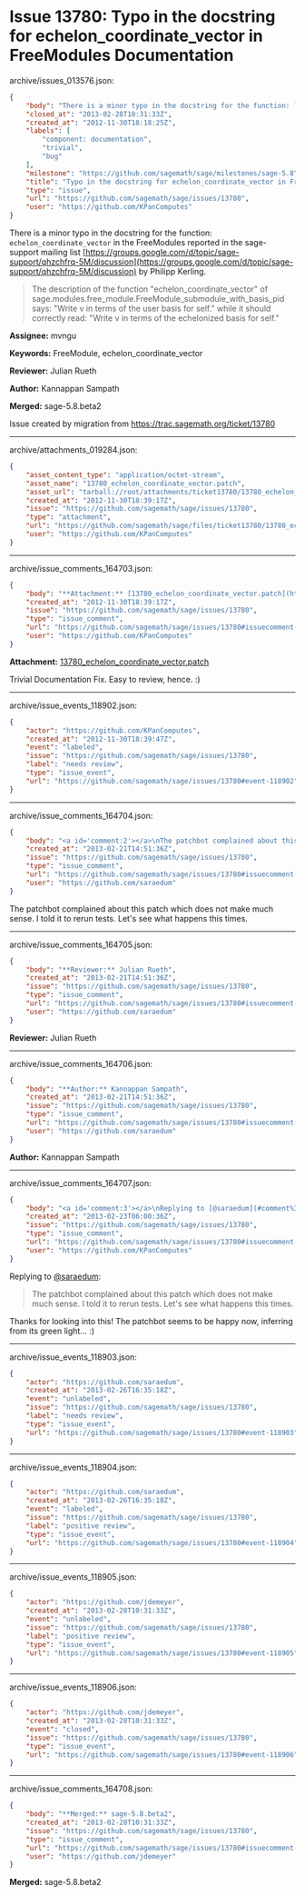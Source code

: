 # Issue 13780: Typo in the docstring for echelon_coordinate_vector in FreeModules Documentation

archive/issues_013576.json:
```json
{
    "body": "There is a minor typo in the docstring for the function: `echelon_coordinate_vector` in the FreeModules reported in the sage-support mailing list [https://groups.google.com/d/topic/sage-support/qhzchfrq-5M/discussion](https://groups.google.com/d/topic/sage-support/qhzchfrq-5M/discussion) by Philipp Kerling. \n\n>The description of the function \"echelon_coordinate_vector\" of sage.modules.free_module.FreeModule_submodule_with_basis_pid says: \"Write v in terms of the user basis for self.\" while it should correctly read: \"Write v in terms of the echelonized basis for self.\"\n\n**Assignee:** mvngu\n\n**Keywords:** FreeModule, echelon_coordinate_vector\n\n**Reviewer:** Julian Rueth\n\n**Author:** Kannappan Sampath\n\n**Merged:** sage-5.8.beta2\n\nIssue created by migration from https://trac.sagemath.org/ticket/13780\n\n",
    "closed_at": "2013-02-28T10:31:33Z",
    "created_at": "2012-11-30T18:18:25Z",
    "labels": [
        "component: documentation",
        "trivial",
        "bug"
    ],
    "milestone": "https://github.com/sagemath/sage/milestones/sage-5.8",
    "title": "Typo in the docstring for echelon_coordinate_vector in FreeModules Documentation",
    "type": "issue",
    "url": "https://github.com/sagemath/sage/issues/13780",
    "user": "https://github.com/KPanComputes"
}
```
There is a minor typo in the docstring for the function: `echelon_coordinate_vector` in the FreeModules reported in the sage-support mailing list [https://groups.google.com/d/topic/sage-support/qhzchfrq-5M/discussion](https://groups.google.com/d/topic/sage-support/qhzchfrq-5M/discussion) by Philipp Kerling. 

>The description of the function "echelon_coordinate_vector" of sage.modules.free_module.FreeModule_submodule_with_basis_pid says: "Write v in terms of the user basis for self." while it should correctly read: "Write v in terms of the echelonized basis for self."

**Assignee:** mvngu

**Keywords:** FreeModule, echelon_coordinate_vector

**Reviewer:** Julian Rueth

**Author:** Kannappan Sampath

**Merged:** sage-5.8.beta2

Issue created by migration from https://trac.sagemath.org/ticket/13780





---

archive/attachments_019284.json:
```json
{
    "asset_content_type": "application/octet-stream",
    "asset_name": "13780_echelon_coordinate_vector.patch",
    "asset_url": "tarball://root/attachments/ticket13780/13780_echelon_coordinate_vector.patch",
    "created_at": "2012-11-30T18:39:17Z",
    "issue": "https://github.com/sagemath/sage/issues/13780",
    "type": "attachment",
    "url": "https://github.com/sagemath/sage/files/ticket13780/13780_echelon_coordinate_vector.patch",
    "user": "https://github.com/KPanComputes"
}
```



---

archive/issue_comments_164703.json:
```json
{
    "body": "**Attachment:** [13780_echelon_coordinate_vector.patch](https://github.com/sagemath/sage/files/ticket13780/13780_echelon_coordinate_vector.patch)\n\nTrivial Documentation Fix. Easy to review, hence. :)",
    "created_at": "2012-11-30T18:39:17Z",
    "issue": "https://github.com/sagemath/sage/issues/13780",
    "type": "issue_comment",
    "url": "https://github.com/sagemath/sage/issues/13780#issuecomment-164703",
    "user": "https://github.com/KPanComputes"
}
```

**Attachment:** [13780_echelon_coordinate_vector.patch](https://github.com/sagemath/sage/files/ticket13780/13780_echelon_coordinate_vector.patch)

Trivial Documentation Fix. Easy to review, hence. :)



---

archive/issue_events_118902.json:
```json
{
    "actor": "https://github.com/KPanComputes",
    "created_at": "2012-11-30T18:39:47Z",
    "event": "labeled",
    "issue": "https://github.com/sagemath/sage/issues/13780",
    "label": "needs review",
    "type": "issue_event",
    "url": "https://github.com/sagemath/sage/issues/13780#event-118902"
}
```



---

archive/issue_comments_164704.json:
```json
{
    "body": "<a id='comment:2'></a>\nThe patchbot complained about this patch which does not make much sense. I told it to rerun tests. Let's see what happens this times.",
    "created_at": "2013-02-21T14:51:36Z",
    "issue": "https://github.com/sagemath/sage/issues/13780",
    "type": "issue_comment",
    "url": "https://github.com/sagemath/sage/issues/13780#issuecomment-164704",
    "user": "https://github.com/saraedum"
}
```

<a id='comment:2'></a>
The patchbot complained about this patch which does not make much sense. I told it to rerun tests. Let's see what happens this times.



---

archive/issue_comments_164705.json:
```json
{
    "body": "**Reviewer:** Julian Rueth",
    "created_at": "2013-02-21T14:51:36Z",
    "issue": "https://github.com/sagemath/sage/issues/13780",
    "type": "issue_comment",
    "url": "https://github.com/sagemath/sage/issues/13780#issuecomment-164705",
    "user": "https://github.com/saraedum"
}
```

**Reviewer:** Julian Rueth



---

archive/issue_comments_164706.json:
```json
{
    "body": "**Author:** Kannappan Sampath",
    "created_at": "2013-02-21T14:51:36Z",
    "issue": "https://github.com/sagemath/sage/issues/13780",
    "type": "issue_comment",
    "url": "https://github.com/sagemath/sage/issues/13780#issuecomment-164706",
    "user": "https://github.com/saraedum"
}
```

**Author:** Kannappan Sampath



---

archive/issue_comments_164707.json:
```json
{
    "body": "<a id='comment:3'></a>\nReplying to [@saraedum](#comment%3A2):\n> The patchbot complained about this patch which does not make much sense. I told it to rerun tests. Let's see what happens this times.\n\nThanks for looking into this! The patchbot seems to be happy now, inferring from its green light... :)",
    "created_at": "2013-02-23T06:00:36Z",
    "issue": "https://github.com/sagemath/sage/issues/13780",
    "type": "issue_comment",
    "url": "https://github.com/sagemath/sage/issues/13780#issuecomment-164707",
    "user": "https://github.com/KPanComputes"
}
```

<a id='comment:3'></a>
Replying to [@saraedum](#comment%3A2):
> The patchbot complained about this patch which does not make much sense. I told it to rerun tests. Let's see what happens this times.

Thanks for looking into this! The patchbot seems to be happy now, inferring from its green light... :)



---

archive/issue_events_118903.json:
```json
{
    "actor": "https://github.com/saraedum",
    "created_at": "2013-02-26T16:35:18Z",
    "event": "unlabeled",
    "issue": "https://github.com/sagemath/sage/issues/13780",
    "label": "needs review",
    "type": "issue_event",
    "url": "https://github.com/sagemath/sage/issues/13780#event-118903"
}
```



---

archive/issue_events_118904.json:
```json
{
    "actor": "https://github.com/saraedum",
    "created_at": "2013-02-26T16:35:18Z",
    "event": "labeled",
    "issue": "https://github.com/sagemath/sage/issues/13780",
    "label": "positive review",
    "type": "issue_event",
    "url": "https://github.com/sagemath/sage/issues/13780#event-118904"
}
```



---

archive/issue_events_118905.json:
```json
{
    "actor": "https://github.com/jdemeyer",
    "created_at": "2013-02-28T10:31:33Z",
    "event": "unlabeled",
    "issue": "https://github.com/sagemath/sage/issues/13780",
    "label": "positive review",
    "type": "issue_event",
    "url": "https://github.com/sagemath/sage/issues/13780#event-118905"
}
```



---

archive/issue_events_118906.json:
```json
{
    "actor": "https://github.com/jdemeyer",
    "created_at": "2013-02-28T10:31:33Z",
    "event": "closed",
    "issue": "https://github.com/sagemath/sage/issues/13780",
    "type": "issue_event",
    "url": "https://github.com/sagemath/sage/issues/13780#event-118906"
}
```



---

archive/issue_comments_164708.json:
```json
{
    "body": "**Merged:** sage-5.8.beta2",
    "created_at": "2013-02-28T10:31:33Z",
    "issue": "https://github.com/sagemath/sage/issues/13780",
    "type": "issue_comment",
    "url": "https://github.com/sagemath/sage/issues/13780#issuecomment-164708",
    "user": "https://github.com/jdemeyer"
}
```

**Merged:** sage-5.8.beta2
